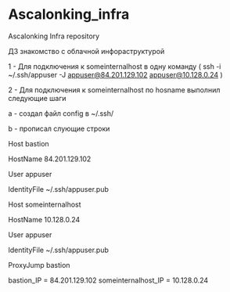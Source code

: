 # Ascalonking_infra
Ascalonking Infra repository

ДЗ знакомство с облачной инфораструктурой 

1 - Для подключения к someinternalhost в одну команду ( ssh -i ~/.ssh/appuser -J appuser@84.201.129.102 appuser@10.128.0.24 )

2 - Для подключения к someinternalhost по hosname выполнил следующие шаги

 a - создал файл config в ~/.ssh/ 

 b - прописал слующие строки

Host bastion

HostName 84.201.129.102

User appuser

IdentityFile ~/.ssh/appuser.pub

Host someinternalhost

HostName 10.128.0.24

User appuser

IdentityFile ~/.ssh/appuser.pub

ProxyJump bastion 

bastion_IP = 84.201.129.102
someinternalhost_IP = 10.128.0.24
